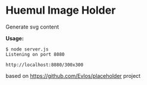 Huemul Image Holder
==========================

Generate svg content

**Usage:**

    $ node server.js
    Listening on port 8080

    http://localhost:8080/300x300

based on https://github.com/Evlos/placeholder project